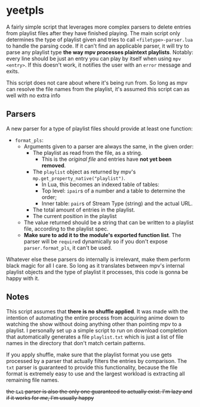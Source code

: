 # yeetpls #
A fairly simple script that leverages more complex parsers to delete entries from playlist files after they have finished playing.
The main script only determines the type of playlist given and tries to call `<filetype>-parser.lua` to handle the parsing code.
If it can't find an applicable parser, it will try to parse any playlist type **the way mpv processes plaintext playlists**. Notably: every line should be just an entry you can play by itself when using `mpv <entry>`.
If this doesn't work, it notifies the user with an `error` message and exits.

This script does not care about where it's being run from. So long as mpv can resolve the file names from the playlist, it's assumed this script can as well with no extra info

## Parsers ##
A new parser for a type of playlist files should provide at least one function:
- `format_pls`:
	- Arguments given to a parser are always the same, in the given order:
		- The playlist as read from the file, as a string.
			- This is the _original file_ and entries have **not yet been removed**.
		- The `playlist` object as returned by mpv's `mp.get_property_native("playlist")`.
			- In Lua, this becomes an indexed table of tables:
			- Top level: `ipair`s of a number and a table to determine the order;
			- Inner table: `pair`s of Stream Type (string) and the actual URL.
		- The total amount of entries in the playlist.
		- The current position in the playlist
	- The value returned should be a string that can be written to a playlist file, according to the playlist spec.
	- **Make sure to add it to the module's exported function list**. The parser will be `require`d dynamically so if you don't expose `parser.format_pls`, it can't be used.

Whatever else these parsers do internally is irrelevant, make them perform black magic for all I care.
So long as it translates between mpv's internal playlist objects and the type of playlist it processes, this code is gonna be happy with it.

## Notes ##
This script assumes that **there is no shuffle applied**. It was made with the intention of automating the entire process from acquiring anime down to watching the show without doing anything
other than pointing mpv to a playlist. I personally set up a simple script to run on download completion that automatically generates a file `playlist.txt` which is just a list of file names
in the directory that don't match certain patterns.

If you apply shuffle, make sure that the playlist format you use gets processed by a parser that actually filters the entries by comparison. The `txt` parser is guaranteed to provide
this functionality, because the file format is extremely easy to use and the largest workload is extracting all remaining file names.

~~the `txt` parser is also the only one guaranteed to actually exist. I'm lazy and if it works for _me_, I'm usually happy~~
